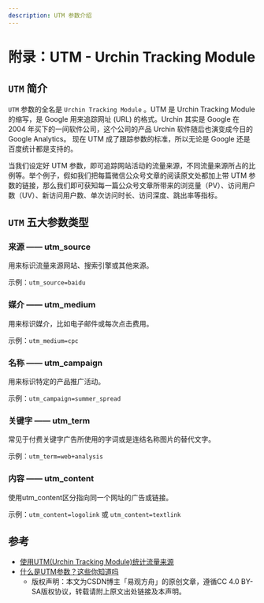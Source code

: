 ```yaml
---
description: UTM 参数介绍
---
```


# 附录：UTM - Urchin Tracking Module

##  `UTM` 简介

`UTM` 参数的全名是 `Urchin Tracking Module` 。UTM 是 Urchin Tracking Module 的缩写，是 Google 用来追踪网址 \(URL\) 的格式。Urchin 其实是 Google 在 2004 年买下的一间软件公司，这个公司的产品 Urchin 软件随后也演变成今日的 Google Analytics。 现在 UTM 成了跟踪参数的标准，所以无论是 Google 还是百度统计都是支持的。

当我们设定好 UTM 参数，即可追踪网站活动的流量来源，不同流量来源所占的比例等。举个例子，假如我们把每篇微信公众号文章的阅读原文处都加上带 UTM 参数的链接，那么我们即可获知每一篇公众号文章所带来的浏览量（PV）、访问用户数（UV）、新访问用户数、单次访问时长、访问深度、跳出率等指标。

## `UTM` 五大参数类型

### 来源 —— utm\_source

用来标识流量来源网站、搜索引擎或其他来源。

示例：`utm_source=baidu`

### 媒介 —— utm\_medium

用来标识媒介，比如电子邮件或每次点击费用。

示例：`utm_medium=cpc`

### 名称 —— utm\_campaign

用来标识特定的产品推广活动。

示例：`utm_campaign=summer_spread`

### 关键字 —— utm\_term

常见于付费关键字广告所使用的字词或是连结名称图片的替代文字。

示例：`utm_term=web+analysis`

### 内容 —— utm\_content

使用utm\_content区分指向同一个网址的广告或链接。

示例：`utm_content=logolink` 或 `utm_content=textlink`



## 参考

* [使用UTM\(Urchin Tracking Module\)统计流量来源](%20https://www.webhek.com/post/utmurchin-tracking-module-with-google-analytics.html) 
* [什么是UTM参数？这些你知道吗](https://blog.csdn.net/yiguanfangzhou/java/article/details/94559120)
  * 版权声明：本文为CSDN博主「易观方舟」的原创文章，遵循CC 4.0 BY-SA版权协议，转载请附上原文出处链接及本声明。 



